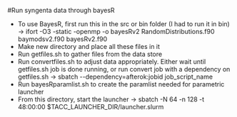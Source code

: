 #Run syngenta data through bayesR

- To use BayesR, first run this in the src or bin folder (I had to run it in bin) -> ifort -O3 -static -openmp -o bayesRv2 RandomDistributions.f90 baymodsv2.f90 bayesRv2.f90
- Make new directory and place all these files in it
- Run getfiles.sh to gather files from the data store
- Run convertfiles.sh to adjust data appropriately. Either wait until getfiles.sh job is done running, or run convert job with a dependency on getfiles.sh -> sbatch --dependency=afterok:jobid job_script_name
- Run bayesRparamlist.sh to create the paramlist needed for parametric launcher
- From this directory, start the launcher -> sbatch -N 64 -n 128 -t 48:00:00 $TACC_LAUNCHER_DIR/launcher.slurm
